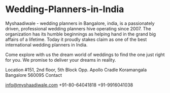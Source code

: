 Wedding-Planners-in-India
=========================

Myshaadiwale - wedding planners in Bangalore, india, is a passionately driven, professional wedding planners hive operating since 2007. The organization has its humble beginnings as helping hand in the grand big affairs of a lifetime. Today it proudly stakes claim as one of the best international wedding planners in India. 

Come explore with us the dream world of weddings to find the one just right for you. We promise to deliver your dreams in reality.

Location
#151, 2nd floor, 5th Block Opp. Apollo Cradle Koramangala Bangalore 560095
Contact

 info@myshaadiwale.com
 +91-80-64041818
 +91-9916041038
